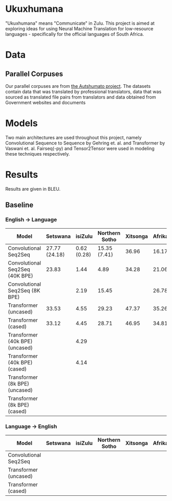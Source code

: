 # Ukuxhumana

"Ukuxhumana" means "Communicate" in Zulu. This project is aimed at exploring ideas for using Neural Machine Translation for low-resource languages - specifically for the official languages of South Africa.

# Data

## Parallel Corpuses

Our parallel corpuses are from [the Autshumato project](https://biblio.ugent.be/publication/1851705/file/6736544#page=39). The datasets contain data that was translated by professional translators, data that was sourced as translated file pairs from translators and data obtained from Government websites and documents

# Models
Two main architectures are used throughout this project, namely Convolutional Sequence to Sequence by Gehring et. al. and Transformer by Vaswani et. al. Fairseq(-py) and Tensor2Tensor were used in modeling these techniques respectively.

# Results
Results are given in BLEU.
## Baseline 
### English -> Language
| Model | Setswana | isiZulu | Northern Sotho | Xitsonga | Afrikaans |
| ------- | ------- |------- |------- |------- |------- |
| Convolutional Seq2Seq  | 27.77 (24.18)  | 0.62 (0.28) | 15.35 (7.41) | 36.96 | 16.17 |
| Convolutional Seq2Seq (40K BPE) |  23.83 | 1.44 | 4.89 | 34.28 | 21.06 |
| Convolutional Seq2Seq (8K BPE) |   | 2.19 | 15.45 |  | 26.78 |
| Transformer (uncased)  | 33.53  | 4.55 | 29.23 | 47.37 | 35.26 |
| Transformer (cased)    | 33.12  | 4.45 | 28.71 | 46.95 | 34.81 |
| Transformer (40k BPE) (uncased)  |  | 4.29 |  |  |  |
| Transformer (40k BPE) (cased)    |   | 4.14 |  |  |  |
| Transformer (8k BPE) (uncased)  |  |  |  |  |  |
| Transformer (8k BPE) (cased)    |   |  |  |  |  |

### Language -> English
| Model | Setswana | isiZulu | Northern Sotho | Xitsonga | Afrikaans |
| ------- | ------- |------- |------- |------- |------- |
| Convolutional Seq2Seq  |   |  |  |  |  |
| Transformer (uncased)  |   |  |  |  |  |
| Transformer (cased)    |   |  |  |  |  |
